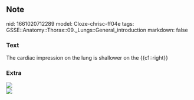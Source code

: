 ## Note
nid: 1661020712289
model: Cloze-chrisc-ff04e
tags: GSSE::Anatomy::Thorax::09._Lungs::General_introduction
markdown: false

### Text
<div class='toggle'>
  The cardiac impression on the lung is shallower on the
  {{c1::right}}
</div>

### Extra
<div><img src="thorax029.png"></div>
<div><img src="thorax028.png"></div>
